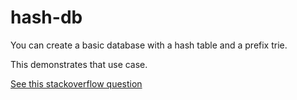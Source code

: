 # hash-db

You can create a basic database with a hash table and a prefix trie.

This demonstrates that use case.

[See this stackoverflow question](https://stackoverflow.com/questions/63420723/is-dynamodb-a-trie-in-front-of-a-distributed-hash-table)
